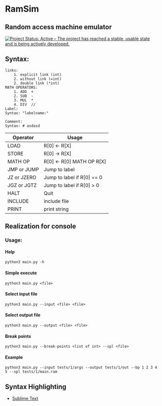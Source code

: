 # RamSim
## Random access machine emulator
[![Project Status: Active – The project has reached a stable, usable state and is being actively developed.](https://www.repostatus.org/badges/latest/active.svg)](https://www.repostatus.org/#active)

## Syntax:
```
links:
    1. explicit link (int)
    2. without link (=int)
    2. double link (*int)
MATH OPERATORS:
    1. ADD  +
    2. SUB  -
    3. MUL  *
    4. DIV  //
Label:
Syntax: "labelname:"

Comment:
Syntax: # asdasd
```
| Operator | Usage |
| ------ | ------ |
| LOAD | R[0] <- R[X] |
| STORE | R[0] -> R[X] |
| MATH OP | R[0] <- R[0] MATH OP R[X] |
| JMP or JUMP | Jump to label |
| JZ or JZERO | Jump to label if R[0] == 0 |
| JGZ or JGTZ | Jump to label if R[0] > 0 |
| HALT | Quit |
| INCLUDE | include file |
| PRINT | print string |

## Realization for console
### Usage:
#### Help
    python3 main.py -h
#### Simple execute
    python3 main.py <file>
#### Select input file
    python3 main.py --input <file> <file>
#### Select output file
    python3 main.py --output <file> <file> 
#### Break points
    python3 main.py --break-points <list of int> --spl <file>
#### Example
    python3 main.py --input tests/1/args --output tests/1/out --bp 1 2 3 4 5 --spl tests/1/main.ram 


## Syntax Highlighting
- [Sublime Text](./code-highlighting/sublime-text/README.md)